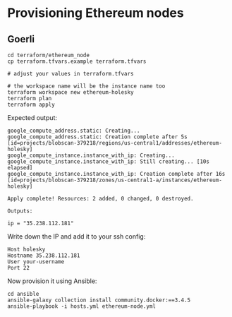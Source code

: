 # Provisioning Ethereum nodes

## Goerli

```
cd terraform/ethereum_node
cp terraform.tfvars.example terraform.tfvars

# adjust your values in terraform.tfvars

# the workspace name will be the instance name too
terraform workspace new ethereum-holesky
terraform plan
terraform apply
```

Expected output:

```
google_compute_address.static: Creating...
google_compute_address.static: Creation complete after 5s [id=projects/blobscan-379218/regions/us-central1/addresses/ethereum-holesky]
google_compute_instance.instance_with_ip: Creating...
google_compute_instance.instance_with_ip: Still creating... [10s elapsed]
google_compute_instance.instance_with_ip: Creation complete after 16s [id=projects/blobscan-379218/zones/us-central1-a/instances/ethereum-holesky]

Apply complete! Resources: 2 added, 0 changed, 0 destroyed.

Outputs:

ip = "35.238.112.181"
```

Write down the IP and add it to your ssh config:

```
Host holesky
Hostname 35.238.112.181
User your-username
Port 22
```

Now provision it using Ansible:

```
cd ansible
ansible-galaxy collection install community.docker:==3.4.5
ansible-playbook -i hosts.yml ethereum-node.yml
```

